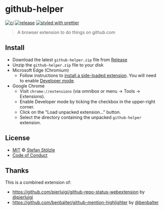 # github-helper

[![ci](https://github.com/stoe/github-helper/workflows/ci/badge.svg)](https://github.com/stoe/github-helper/actions?query=workflow%3Aci) [![release](https://github.com/stoe/github-helper/workflows/release/badge.svg)](https://github.com/stoe/github-helper/actions?query=workflow%3Arelease) [![styled with prettier](https://img.shields.io/badge/styled_with-prettier-ff69b4.svg)](https://github.com/prettier/prettier)

> A browser extension to do things on github.com

## Install

- Download the latest `github-helper.zip` file from [Release](https://github.com/stoe/github-helper/releases)
- Unzip the `github-helper.zip` file to your disk
- Microsoft Edge (Chromium)
  - Follow instructions to [install a side-loaded extension](https://docs.microsoft.com/en-us/microsoft-edge/extensions-chromium/getting-started/part1-simple-extension#installing-and-updating-side-loaded-extensions). You will need to enable [Developer mode](https://docs.microsoft.com/en-us/microsoft-edge/extensions-chromium/getting-started/part1-simple-extension#run-your-extension-locally-in-your-browser-while-developing-it-side-loading).
- Google Chrome
  - Visit `chrome://extensions` (via omnibox or menu -> Tools -> Extensions).
  - Enable Developer mode by ticking the checkbox in the upper-right corner.
  - Click on the "Load unpacked extension..." button.
  - Select the directory containing the unpacked `github-helper` extension.

## License

- [MIT](./license) © [Stefan Stölzle](https://github.com/stoe)
- [Code of Conduct](./.github/code_of_conduct.md)

## Thanks

This is a combined extension of:

- https://github.com/pierluigi/github-repo-status-webextension by [@pierluigi](https://github.com/pierluigi)
- https://github.com/benbalter/github-mention-highlighter by [@benbalter](https://github.com/benbalter)
